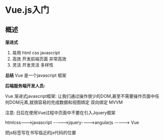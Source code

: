 # Vue.js入门

## 概述

**渐进式**

   1. 易用  html css javascript
   2. 高效  开发前端页面 非常高效 
   3. 灵活  开发灵活 多样性

**总结** Vue 是一个javascript 框架

**后端服务端开发人员:** 

Vue 渐进式javascript框架: 让我们通过操作很少的DOM,甚至不需要操作页面中任何DOM元素,就很容易的完成数据和视图绑定  双向绑定 MVVM  

注意: 日后在使用Vue过程中页面中不要在引入Jquery框架

htmlcss--->javascript ----->jquery---->angularjs -----> Vue



把js标签写在书写临近的js代码的位置

